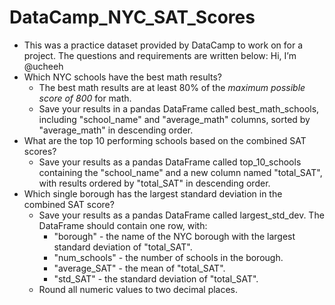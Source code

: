 # DataCamp_NYC_SAT_Scores
- This was a practice dataset provided by DataCamp to work on for a project. The questions and requirements are written below: Hi, I’m @ucheeh
- Which NYC schools have the best math results?
    - The best math results are at least 80% of the *maximum possible score of 800* for math.
    - Save your results in a pandas DataFrame called best_math_schools, including "school_name" and "average_math" columns, sorted by "average_math" in descending order.
- What are the top 10 performing schools based on the combined SAT scores?
    - Save your results as a pandas DataFrame called top_10_schools containing the "school_name" and a new column named "total_SAT", with results ordered by "total_SAT" in descending order.
-  Which single borough has the largest standard deviation in the combined SAT score?
   - Save your results as a pandas DataFrame called largest_std_dev. The DataFrame should contain one row, with:
      - "borough" - the name of the NYC borough with the largest standard deviation of "total_SAT".
      - "num_schools" - the number of schools in the borough.
      - "average_SAT" - the mean of "total_SAT".
     - "std_SAT" - the standard deviation of "total_SAT".
   - Round all numeric values to two decimal places.


  
 
